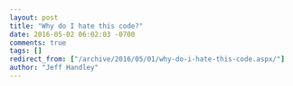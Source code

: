 ```yaml
---
layout: post
title: "Why do I hate this code?"
date: 2016-05-02 06:02:03 -0700
comments: true
tags: []
redirect_from: ["/archive/2016/05/01/why-do-i-hate-this-code.aspx/"]
author: "Jeff Handley"
---
```


